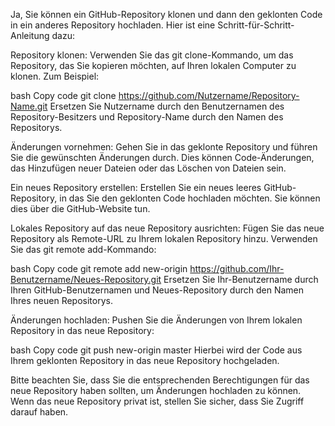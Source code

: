 
Ja, Sie können ein GitHub-Repository klonen und dann den geklonten Code in ein anderes Repository hochladen. Hier ist eine Schritt-für-Schritt-Anleitung dazu:

Repository klonen:
Verwenden Sie das git clone-Kommando, um das Repository, das Sie kopieren möchten, auf Ihren lokalen Computer zu klonen. Zum Beispiel:

bash
Copy code
git clone https://github.com/Nutzername/Repository-Name.git
Ersetzen Sie Nutzername durch den Benutzernamen des Repository-Besitzers und Repository-Name durch den Namen des Repositorys.

Änderungen vornehmen:
Gehen Sie in das geklonte Repository und führen Sie die gewünschten Änderungen durch. Dies können Code-Änderungen, das Hinzufügen neuer Dateien oder das Löschen von Dateien sein.

Ein neues Repository erstellen:
Erstellen Sie ein neues leeres GitHub-Repository, in das Sie den geklonten Code hochladen möchten. Sie können dies über die GitHub-Website tun.

Lokales Repository auf das neue Repository ausrichten:
Fügen Sie das neue Repository als Remote-URL zu Ihrem lokalen Repository hinzu. Verwenden Sie das git remote add-Kommando:

bash
Copy code
git remote add new-origin https://github.com/Ihr-Benutzername/Neues-Repository.git
Ersetzen Sie Ihr-Benutzername durch Ihren GitHub-Benutzernamen und Neues-Repository durch den Namen Ihres neuen Repositorys.

Änderungen hochladen:
Pushen Sie die Änderungen von Ihrem lokalen Repository in das neue Repository:

bash
Copy code
git push new-origin master
Hierbei wird der Code aus Ihrem geklonten Repository in das neue Repository hochgeladen.

Bitte beachten Sie, dass Sie die entsprechenden Berechtigungen für das neue Repository haben sollten, um Änderungen hochladen zu können. Wenn das neue Repository privat ist, stellen Sie sicher, dass Sie Zugriff darauf haben.
